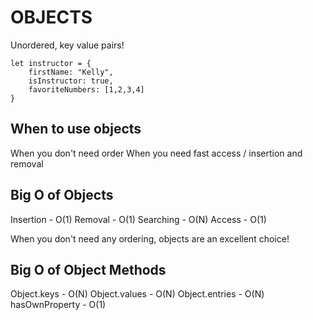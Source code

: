 # OBJECTS
Unordered, key value pairs!
```
let instructor = {
    firstName: "Kelly",
    isInstructor: true,
    favoriteNumbers: [1,2,3,4]
}
```

## When to use objects
When you don't need order
When you need fast access / insertion and removal

## Big O of Objects
Insertion - O(1)
Removal -   O(1)
Searching - O(N)
Access -    O(1)

When you don't need any ordering, objects are an excellent choice!

## Big O of Object Methods
Object.keys -    O(N)
Object.values -  O(N)
Object.entries - O(N)
hasOwnProperty - O(1)